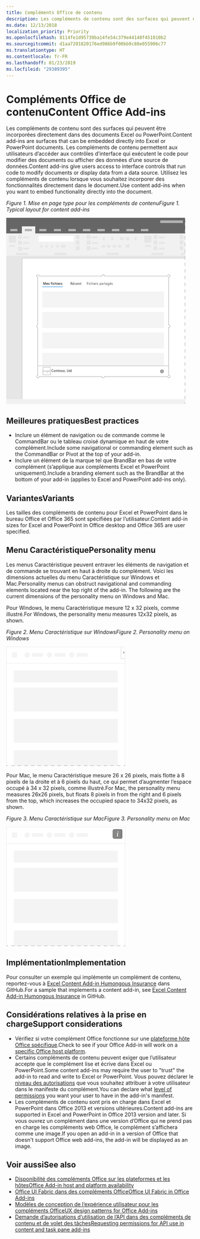 ```yaml
---
title: Compléments Office de contenu
description: Les compléments de contenu sont des surfaces qui peuvent être incorporées directement dans des documents Excel ou PowerPoint. Ils permettent aux utilisateurs d’accéder aux contrôles d’interface qui exécutent le code pour modifier des documents ou afficher des données d’une source de données.
ms.date: 12/13/2018
localization_priority: Priority
ms.openlocfilehash: 8114fe1d95739ba14fe54c379e44148f451010b2
ms.sourcegitcommit: d1aa7201820176ed986b9f00bb9c88e055906c77
ms.translationtype: HT
ms.contentlocale: fr-FR
ms.lasthandoff: 01/23/2019
ms.locfileid: "29389395"
---
```

# <a name="content-office-add-ins"></a><span data-ttu-id="21beb-103">Compléments Office de contenu</span><span class="sxs-lookup"><span data-stu-id="21beb-103">Content Office Add-ins</span></span>

<span data-ttu-id="21beb-104">Les compléments de contenu sont des surfaces qui peuvent être incorporées directement dans des documents Excel ou PowerPoint.</span><span class="sxs-lookup"><span data-stu-id="21beb-104">Content add-ins are surfaces that can be embedded directly into Excel or PowerPoint documents.</span></span> <span data-ttu-id="21beb-105">Les compléments de contenu permettent aux utilisateurs d’accéder aux contrôles d’interface qui exécutent le code pour modifier des documents ou afficher des données d’une source de données.</span><span class="sxs-lookup"><span data-stu-id="21beb-105">Content add-ins give users access to interface controls that run code to modify documents or display data from a data source.</span></span> <span data-ttu-id="21beb-106">Utilisez les compléments de contenu lorsque vous souhaitez incorporer des fonctionnalités directement dans le document.</span><span class="sxs-lookup"><span data-stu-id="21beb-106">Use content add-ins when you want to embed functionality directly into the document.</span></span>  

<span data-ttu-id="21beb-107">*Figure 1. Mise en page type pour les compléments de contenu*</span><span class="sxs-lookup"><span data-stu-id="21beb-107">*Figure 1. Typical layout for content add-ins*</span></span>

![Exemple d’image affichant une mise en page typique pour des compléments de contenu.](../images/overview-with-app-content.png)

## <a name="best-practices"></a><span data-ttu-id="21beb-109">Meilleures pratiques</span><span class="sxs-lookup"><span data-stu-id="21beb-109">Best practices</span></span>

- <span data-ttu-id="21beb-110">Inclure un élément de navigation ou de commande comme le CommandBar ou le tableau croisé dynamique en haut de votre complément.</span><span class="sxs-lookup"><span data-stu-id="21beb-110">Include some navigational or commanding element such as the CommandBar or Pivot at the top of your add-in.</span></span>
- <span data-ttu-id="21beb-111">Inclure un élément de la marque tel que BrandBar en bas de votre complément (s’applique aux compléments Excel et PowerPoint uniquement).</span><span class="sxs-lookup"><span data-stu-id="21beb-111">Include a branding element such as the BrandBar at the bottom of your add-in (applies to Excel and PowerPoint add-ins only).</span></span>

## <a name="variants"></a><span data-ttu-id="21beb-112">Variantes</span><span class="sxs-lookup"><span data-stu-id="21beb-112">Variants</span></span>

<span data-ttu-id="21beb-113">Les tailles des compléments de contenu pour Excel et PowerPoint dans le bureau Office et Office 365 sont spécifiées par l’utilisateur.</span><span class="sxs-lookup"><span data-stu-id="21beb-113">Content add-in sizes for Excel and PowerPoint in Office desktop and Office 365 are user specified.</span></span>

## <a name="personality-menu"></a><span data-ttu-id="21beb-114">Menu Caractéristique</span><span class="sxs-lookup"><span data-stu-id="21beb-114">Personality menu</span></span>

<span data-ttu-id="21beb-p102">Les menus Caractéristique peuvent entraver les éléments de navigation et de commande se trouvant en haut à droite du complément. Voici les dimensions actuelles du menu Caractéristique sur Windows et Mac.</span><span class="sxs-lookup"><span data-stu-id="21beb-p102">Personality menus can obstruct navigational and commanding elements located near the top right of the add-in. The following are the current dimensions of the personality menu on Windows and Mac.</span></span>

<span data-ttu-id="21beb-117">Pour Windows, le menu Caractéristique mesure 12 x 32 pixels, comme illustré.</span><span class="sxs-lookup"><span data-stu-id="21beb-117">For Windows, the personality menu measures 12x32 pixels, as shown.</span></span>

<span data-ttu-id="21beb-118">*Figure 2. Menu Caractéristique sur Windows*</span><span class="sxs-lookup"><span data-stu-id="21beb-118">*Figure 2. Personality menu on Windows*</span></span> 

![Image illustrant le menu Caractéristique sur le bureau Windows](../images/personality-menu-win.png)


<span data-ttu-id="21beb-120">Pour Mac, le menu Caractéristique mesure 26 x 26 pixels, mais flotte à 8 pixels de la droite et à 6 pixels du haut, ce qui permet d’augmenter l’espace occupé à 34 x 32 pixels, comme illustré.</span><span class="sxs-lookup"><span data-stu-id="21beb-120">For Mac, the personality menu measures 26x26 pixels, but floats 8 pixels in from the right and 6 pixels from the top, which increases the occupied space to 34x32 pixels, as shown.</span></span>

<span data-ttu-id="21beb-121">*Figure 3. Menu Caractéristique sur Mac*</span><span class="sxs-lookup"><span data-stu-id="21beb-121">*Figure 3. Personality menu on Mac*</span></span>

![Image illustrant le menu Caractéristique sur le bureau Mac](../images/personality-menu-mac.png)

## <a name="implementation"></a><span data-ttu-id="21beb-123">Implémentation</span><span class="sxs-lookup"><span data-stu-id="21beb-123">Implementation</span></span>

<span data-ttu-id="21beb-124">Pour consulter un exemple qui implémente un complément de contenu, reportez-vous à [Excel Content Add-in Humongous Insurance](https://github.com/OfficeDev/Excel-Content-Add-in-Humongous-Insurance) dans GitHub.</span><span class="sxs-lookup"><span data-stu-id="21beb-124">For a sample that implements a content add-in, see [Excel Content Add-in Humongous Insurance](https://github.com/OfficeDev/Excel-Content-Add-in-Humongous-Insurance) in GitHub.</span></span>

## <a name="support-considerations"></a><span data-ttu-id="21beb-125">Considérations relatives à la prise en charge</span><span class="sxs-lookup"><span data-stu-id="21beb-125">Support considerations</span></span>
- <span data-ttu-id="21beb-126">Vérifiez si votre complément Office fonctionne sur une [plateforme hôte Office spécifique](https://docs.microsoft.com/office/dev/add-ins/overview/office-add-in-availability).</span><span class="sxs-lookup"><span data-stu-id="21beb-126">Check to see if your Office Add-in will work on a [specific Office host platform](https://docs.microsoft.com/office/dev/add-ins/overview/office-add-in-availability).</span></span> 
- <span data-ttu-id="21beb-127">Certains compléments de contenu peuvent exiger que l’utilisateur accepte que le complément lise et écrive dans Excel ou PowerPoint.</span><span class="sxs-lookup"><span data-stu-id="21beb-127">Some content add-ins may require the user to "trust" the add-in to read and write to Excel or PowerPoint.</span></span> <span data-ttu-id="21beb-128">Vous pouvez déclarer le [niveau des autorisations](https://docs.microsoft.com/office/dev/add-ins/develop/requesting-permissions-for-api-use-in-content-and-task-pane-add-ins) que vous souhaitez attribuer à votre utilisateur dans le manifeste du complément.</span><span class="sxs-lookup"><span data-stu-id="21beb-128">You can declare what [level of permissions](https://docs.microsoft.com/office/dev/add-ins/develop/requesting-permissions-for-api-use-in-content-and-task-pane-add-ins) you want your user to have in the add-in's manifest.</span></span>  
- <span data-ttu-id="21beb-129">Les compléments de contenu sont pris en charge dans Excel et PowerPoint dans Office 2013 et versions ultérieures.</span><span class="sxs-lookup"><span data-stu-id="21beb-129">Content add-ins are supported in Excel and PowerPoint in Office 2013 version and later.</span></span> <span data-ttu-id="21beb-130">Si vous ouvrez un complément dans une version d’Office qui ne prend pas en charge les compléments web Office, le complément s’affichera comme une image.</span><span class="sxs-lookup"><span data-stu-id="21beb-130">If you open an add-in in a version of Office that doesn't support Office web add-ins, the add-in will be displayed as an image.</span></span>

## <a name="see-also"></a><span data-ttu-id="21beb-131">Voir aussi</span><span class="sxs-lookup"><span data-stu-id="21beb-131">See also</span></span>
- [<span data-ttu-id="21beb-132">Disponibilité des compléments Office sur les plateformes et les hôtes</span><span class="sxs-lookup"><span data-stu-id="21beb-132">Office Add-in host and platform availability</span></span>](https://docs.microsoft.com/office/dev/add-ins/overview/office-add-in-availability)
- [<span data-ttu-id="21beb-133">Office UI Fabric dans des compléments Office</span><span class="sxs-lookup"><span data-stu-id="21beb-133">Office UI Fabric in Office Add-ins</span></span>](https://docs.microsoft.com/office/dev/add-ins/design/office-ui-fabric) 
- [<span data-ttu-id="21beb-134">Modèles de conception de l’expérience utilisateur pour les compléments Office</span><span class="sxs-lookup"><span data-stu-id="21beb-134">UX design patterns for Office Add-ins</span></span>](https://docs.microsoft.com/office/dev/add-ins/design/ux-design-pattern-templates)
- [<span data-ttu-id="21beb-135">Demande d’autorisations d’utilisation de l’API dans des compléments de contenu et de volet des tâches</span><span class="sxs-lookup"><span data-stu-id="21beb-135">Requesting permissions for API use in content and task pane add-ins</span></span>](https://docs.microsoft.com/office/dev/add-ins/develop/requesting-permissions-for-api-use-in-content-and-task-pane-add-ins)
